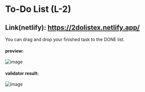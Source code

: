 # To-Do List (L-2)

## Link(netlify): https://2dolistex.netlify.app/

You can drag and drop your finished task to the DONE list.

#### preview:
![image](https://user-images.githubusercontent.com/60787777/163138574-0dbc43ea-c5c1-4db1-8204-8fbe8b35090e.png)

#### validator result:
![image](https://user-images.githubusercontent.com/60787777/163140081-f720f8c5-5c70-4379-9f6e-13da081a30c2.png)

